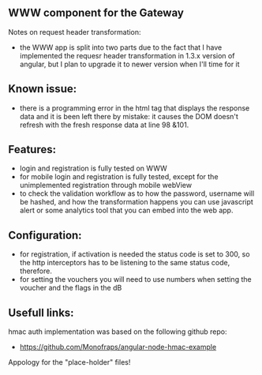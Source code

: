 WWW component for the Gateway
----

Notes on request header transformation: 
- the WWW app is split into two parts due to the fact that I have implemented the requesr header transformation in 1.3.x version of angular, but I plan to upgrade it to newer version when I'll time for it


Known issue:
----
- there is a programming error in the html tag that displays the response data and it is been left there by mistake: it causes the DOM doesn't refresh with the fresh response data at line 98 &101.

Features:
----
- login and registration is fully tested on WWW
- for mobile login and registration is fully tested, except for the unimplemented registration through mobile webView
- to check the validation workflow as to how the password, username will be hashed, and how the transformation happens you can use javascript alert or some analytics tool that you can embed into the web app.


Configuration:
----
- for registration, if activation is needed the status code is set to 300, so the http interceptors has to be listening to the same status code, therefore.
- for setting the vouchers you will need to use numbers when setting the voucher and the flags in the dB

Usefull links:
----
hmac auth implementation was based on the following github repo:
- https://github.com/Monofraps/angular-node-hmac-example

Appology for the "place-holder" files!
